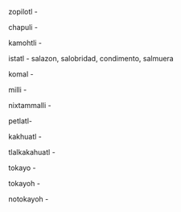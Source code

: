 zopilotl -

chapuli -

kamohtli -

istatl - salazon, salobridad, condimento, salmuera

komal -

milli -

nixtammalli -

petlatl-

kakhuatl -

tlalkakahuatl -

tokayo -

tokayoh -

notokayoh -